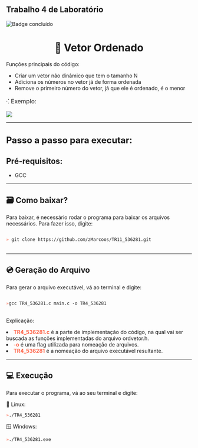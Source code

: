 ## Trabalho 4 de Laboratório
![Badge concluído](http://img.shields.io/static/v1?label=STATUS&message=CONCLUÍDO&color=GREEN&style=for-the-badge)

<h1 align="center">📃 Vetor Ordenado</h1>

<p style="font-size: 14px">
    Funções principais do código:
    <ul>
        <li>Criar um vetor não dinâmico que tem o tamanho N</li>
        <li>Adiciona os números no vetor já de forma ordenada</li>
        <li>Remove o primeiro número do vetor, já que ele é ordenado, é o menor</li>
    </ul>
</p>

<p style="font-size: 16px">⁖ Exemplo:</p>
<img src="https://i.imgur.com/FIfqpeS.png">

<hr>
<h1 style="font-size: 24px">Passo a passo para executar:</h1>
<h2>Pré-requisitos:</h2>

- <p>GCC</p>

<hr>
<h2>🗃️ Como baixar?</h2>
<p>Para baixar, é necessário rodar o programa para baixar os arquivos necessários. Para fazer isso, digite:</p>

<code>
<span style="color: tomato">»</span> git clone https://github.com/zMarcoos/TR11_536281.git
</code>
<br>

<hr>

<h2>💿 Geração do Arquivo</h2>
<p>Para gerar o arquivo executável, vá ao terminal e digite:</p>


<code>
<span style="color: tomato">»</span>gcc TR4_536281.c main.c -o TR4_536281
</code>

<br>

<p>Explicação:

<li><span style="font-weight: bold; color: tomato">TR4_536281.c</span> é a parte de implementação do código, na qual vai ser buscada as funções implementadas do arquivo ordvetor.h.</li>
<li><span style="font-weight: bold; color: tomato">-o</span> é uma flag utilizada para nomeação de arquivos.</li>
<li><span style="font-weight: bold; color: tomato">TR4_536281</span> é a nomeação do arquivo executável resultante.</li>
</p>

<hr>
<h2>💻 Execução</h2>
<p>Para executar o programa, vá ao seu terminal e digite:</p>
🐧 Linux: <br>
<code>
<span style="color: tomato">»</span>./TR4_536281</code>

🪟 Windows: <br>
<code>
<span style="color: tomato">»</span>./TR4_536281.exe 
</code>
